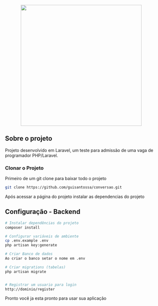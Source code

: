 <p align="center"><a href="https://laravel.com" target="_blank"><img src="https://raw.githubusercontent.com/laravel/art/master/logo-lockup/5%20SVG/2%20CMYK/1%20Full%20Color/laravel-logolockup-cmyk-red.svg" width="400"></a></p>

## Sobre o projeto

Projeto desenvolvido em Laravel, um teste para admissão de uma vaga de programador PHP/Laravel.

### Clonar o Projeto

Primeiro de um git clone para baixar todo o projeto

```sh
git clone https://github.com/guisantossa/conversao.git
```
Após acessar a página do projeto instalar as dependencias do projeto

## Configuração - Backend

``` bash
# Instalar dependências do projeto
composer install

# Configurar variáveis de ambiente
cp .env.example .env
php artisan key:generate

# Criar Banco de dados
Ao criar o banco setar o nome em .env

# Criar migrations (tabelas)
php artisan migrate


# Registrar um usuario para login
http://dominio/register
```

Pronto você ja esta pronto para usar sua aplicação
